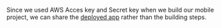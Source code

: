Since we used AWS Acces key and Secret key when we build our mobile project, we can share the [deployed app](https://drive.google.com/file/d/1XlLH6hBAzdBmDwWg4bOisOh7fzPPcBPu/view?usp=sharing) rather than the building steps.
